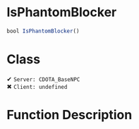 # IsPhantomBlocker
```js
bool IsPhantomBlocker()
```
# Class
✔ `Server: CDOTA_BaseNPC`  
✖ `Client: undefined`  

# Function Description


